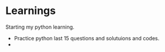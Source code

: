 # Learnings
Starting my python learning.

- Practice python last 15 questions and solutuions and codes.
- 

